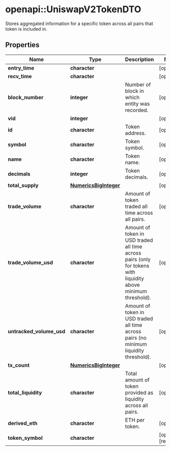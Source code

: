 # openapi::UniswapV2TokenDTO

Stores aggregated information for a specific token across all pairs that token is included in.

## Properties
Name | Type | Description | Notes
------------ | ------------- | ------------- | -------------
**entry_time** | **character** |  | [optional] 
**recv_time** | **character** |  | [optional] 
**block_number** | **integer** | Number of block in which entity was recorded. | [optional] 
**vid** | **integer** |  | [optional] 
**id** | **character** | Token address. | [optional] 
**symbol** | **character** | Token symbol. | [optional] 
**name** | **character** | Token name. | [optional] 
**decimals** | **integer** | Token decimals. | [optional] 
**total_supply** | [**NumericsBigInteger**](Numerics.BigInteger.md) |  | [optional] 
**trade_volume** | **character** | Amount of token traded all time across all pairs. | [optional] 
**trade_volume_usd** | **character** | Amount of token in USD traded all time across pairs (only for tokens with liquidity above minimum threshold). | [optional] 
**untracked_volume_usd** | **character** | Amount of token in USD traded all time across pairs (no minimum liquidity threshold). | [optional] 
**tx_count** | [**NumericsBigInteger**](Numerics.BigInteger.md) |  | [optional] 
**total_liquidity** | **character** | Total amount of token provided as liquidity across all pairs. | [optional] 
**derived_eth** | **character** | ETH per token. | [optional] 
**token_symbol** | **character** |  | [optional] [readonly] 


